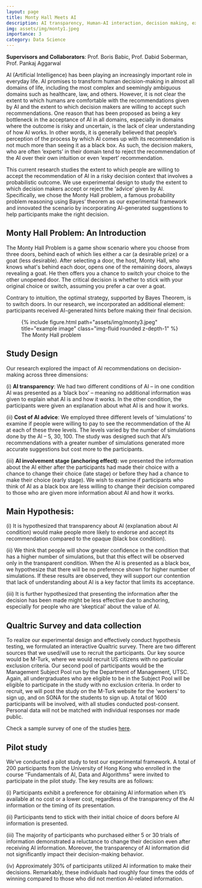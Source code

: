 ```yaml
---
layout: page
title: Monty Hall Meets AI
description: AI transparency, Human-AI interaction, decision making, experimental study 
img: assets/img/monty1.jpeg
importance: 3
category: Data Science
---
```


**Supervisors and Collaborators**:
Prof. Boris Babic, Prof. Dabid Soberman, Prof. Pankaj Aggarwal


AI (Artificial Intelligence) has been playing an increasingly important role in everyday life. AI promises to transform human decision-making in almost all domains of life, including the most complex and seemingly ambiguous domains such as healthcare, law, and others. However, it is not clear the extent to which humans are comfortable with the recommendations given by AI and the extent to which decision makers are willing to accept such recommendations. One reason that has been proposed as being a key bottleneck in the acceptance of AI in all domains, especially in domains where the outcome is risky and uncertain, is the lack of clear understanding of how AI works. In other words, it is generally believed that people’s perception of the process by which AI comes up with its recommendation is not much more than seeing it as a black box. As such, the decision makers, who are often ‘experts’ in their domain tend to reject the recommendation of the AI over their own intuition or even ‘expert’ recommendation.

This current research studies the extent to which people are willing to accept the recommendation of AI in a risky decision context that involves a probabilistic outcome. We use experimental design to study the extent to which decision makers accept or reject the ‘advice’ given by AI. Specifically, we chose the Monty Hall problem,  a famous probability problem reasoning using Bayes’ theorem as our experimental framework and innovated the scenario by incorporating AI-generated suggestions to help participants make the right decision. 

## Monty Hall Problem: An Introduction

The Monty Hall Problem is a game show scenario where you choose from three doors, behind each of which lies either a car (a desirable prize) or a goat (less desirable). After selecting a door, the host, Monty Hall, who knows what's behind each door, opens one of the remaining doors, always revealing a goat. He then offers you a chance to switch your choice to the other unopened door. The critical decision is whether to stick with your original choice or switch, assuming you prefer a car over a goat.

Contrary to intuition, the optimal strategy, supported by Bayes Theorem, is to switch doors. In our research, we incorporated an additional element: participants received AI-generated hints before making their final decision.

<div class="row justify-content-center">
    <div class="col-sm mt-3 mt-md-0">
        <figure class="text-center">
            {% include figure.html path="assets/img/monty3.jpeg" title="example image" class="img-fluid rounded z-depth-1" %}
            <figcaption class="caption">
                The Monty Hall problem
            </figcaption>
        </figure>
    </div>
</div>



## Study Design

Our research explored the impact of AI recommendations on decision-making across three dimensions:

(i) **AI transparency**: We had two different conditions of AI – in one condition AI was presented as a ‘black box’ – meaning no additional information was given to explain what AI is and how it works. In the other condition, the participants were given an explanation about what AI is and how it works. 

(ii) **Cost of AI advice**: We employed three different levels of ‘simulations’ to examine if people were willing to pay to see the recommendation of the AI at each of these three levels. The levels varied by the number of simulations done by the AI – 5, 30, 100. The study was designed such that AI’s recommendations with a greater number of simulations generated more accurate suggestions but cost more to the participants.

(iii) **AI involvement stage (anchoring effect)**: we presented the information about the AI either after the participants had made their choice with a chance to change their choice (late stage) or before they had a chance to make their choice (early stage). We wish to examine if participants who think of AI as a black box are less willing to change their decision compared to those who are given more information about AI and how it works. 

## Main Hypothesis:

(i) It is hypothesized that transparency about AI (explanation about AI condition) would make people more likely to endorse and accept its recommendation compared to the opaque (black box condition). 

(ii) We think that people will show greater confidence in the condition that has a higher number of simulations, but that this effect will be observed only in the transparent condition. When the AI is presented as a black box, we hypothesize that there will be no preference shown for higher number of simulations. If these results are observed, they will support our contention that lack of understanding about AI is a key factor that limits its acceptance.  

(iii) It is further hypothesized that presenting the information after the decision has been made might be less effective due to anchoring, especially for people who are ‘skeptical’ about the value of AI. 


## Qualtric Survey and data collection

To realize our experimental design and effectively conduct hypothesis testing, we formulated an interactive Qualtric survey. There are two different sources that we used/will use to recruit the participants. Our key source would be M-Turk, where we would recruit US citizens with no particular exclusion criteria. Our second pool of participants would be the Management Subject Pool run by the Department of Management, UTSC. Again, all undergraduates who are eligible to be in the Subject Pool will be eligible to participate in the study with no exclusion criteria. In order to recruit, we will post the study on the M-Turk website for the 'workers' to sign up, and on SONA for the students to sign up.  A total of 1600 participants will be involved, with all studies conducted post-consent. Personal data will not be matched with individual responses nor made public.

Check a sample survey of one of the studies <a href="https://rotman.az1.qualtrics.com/jfe/form/SV_0OkIiCc49gxrHts" target="_blank">here</a>.

## Pilot study

We’ve conducted a pilot study to test our experimental framework. A total of 200 participants from the University of Hong Kong who enrolled in the course ‘’Fundamentals of AI, Data and Algorithms” were invited to participate in the pilot study. The key results are as follows: 

(i) Participants exhibit a preference for obtaining AI information when it’s available at no cost or a lower cost, regardless of the transparency of the AI information or the timing of its presentation.  

(ii) Participants tend to stick with their initial choice of doors before AI information is presented.  

(iii) The majority of participants who purchased either 5 or 30 trials of information demonstrated a reluctance to change their decision even after receiving AI information. Moreover, the transparency of AI information did not significantly impact their decision-making behavior.  

(iv) Approximately 30% of participants utilized AI information to make their decisions. Remarkably, these individuals had roughly four times the odds of winning compared to those who did not mention AI-related information. 

